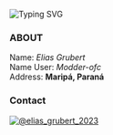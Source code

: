 ![Typing SVG](https://readme-typing-svg.herokuapp.com/?color=FFFF00&size=35&center=true&vCenter=true&width=1000&lines=Olá,Seja+Bem+Vindo,+me+chamo+Elias+Grubert)

### ABOUT
  Name: *Elias Grubert*<br/>
  Name User: *Modder-ofc*<br/>
  Address: **Maripá, Paraná**<br/>

### Contact
[![@elias_grubert_2023](https://img.icons8.com/fluency/48/000000/instagram-new.png "@bill1300")](https://www.instagram.com/elias_grubert_2023/)
